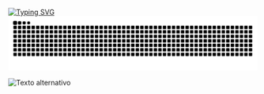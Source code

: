 [![Typing SVG](https://readme-typing-svg.herokuapp.com/?color=10B981&size=35&center=true&vCenter=true&width=1000&lines=hey,+I'm+Rafael+Severo+;Software+engineering+student)](https://git.io/typing-svg)
<img src="https://raw.githubusercontent.com/rafaeumesmo/Rafaeumesmo/output/snake.svg" alt="Snake animation" />

![Texto alternativo](gif.gif)


        
